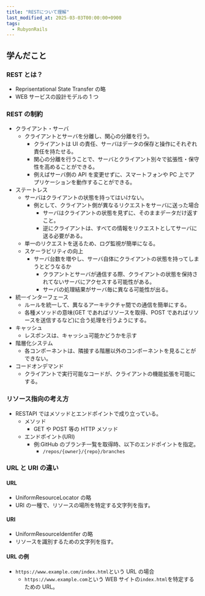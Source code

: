 ```yaml
---
title: "RESTについて理解"
last_modified_at: 2025-03-03T00:00:00+0900
tags:
  - RubyonRails
---
```


## 学んだこと

### REST とは？

- Reprisentational State Transfer の略
- WEB サービスの設計モデルの 1 つ

### REST の制約

- クライアント・サーバ
  - クライアントとサーバを分離し、関心の分離を行う。
    - クライアントは UI の責任、サーバはデータの保存と操作にそれぞれ責任を持たせる。
    - 関心の分離を行うことで、サーバとクライアント別々で拡張性・保守性を高めることができる。
    - 例えばサーバ側の API を変更せずに、スマートフォンや PC 上でアプリケーションを動作することができる。
- ステートレス
  - サーバはクライアントの状態を持ってはいけない。
    - 例として、クライアント側が異なるリクエストをサーバに送った場合
      - サーバはクライアントの状態を見ずに、そのままデータだけ返すこと。
      - 逆にクライアントは、すべての情報をリクエストとしてサーバに送る必要がある。
  - 単一のリクエストを送るため、ログ監視が簡単になる。
  - スケーラビリティの向上
    - サーバ台数を増やし、サーバ自体にクライアントの状態を持ってしまうとどうなるか
      - クラアントとサーバが通信する際、クライアントの状態を保持されてないサーバにアクセスする可能性がある。
      - サーバの処理結果がサーバ毎に異なる可能性が出る。
- 統一インターフェース
  - ルールを統一して、異なるアーキテクチャ間での通信を簡単にする。
  - 各種メソッドの意味(GET であればリソースを取得、POST であればリソースを送信するなど)に合う処理を行うようにする。
- キャッシュ
  - レスポンスは、キャッシュ可能かどうかを示す
- 階層化システム
  - 各コンポーネントは、隣接する階層以外のコンポーネントを見ることができない。
- コードオンデマンド
  - クライアントで実行可能なコードが、クライアントの機能拡張を可能にする。

### リソース指向の考え方

- RESTAPI ではメソッドとエンドポイントで成り立っている。
  - メソッド
    - GET や POST 等の HTTP メソッド
  - エンドポイント(URI)
    - 例:GitHub のブランチ一覧を取得時、以下のエンドポイントを指定。
      - `/repos/{owner}/{repo}/branches`

### URL と URI の違い

#### URL

- UniformResourceLocator の略
- URI の一種で、リソースの場所を特定する文字列を指す。

#### URI

- UniformResourceIdentifer の略
- リソースを識別するための文字列を指す。

#### URL の例

- `https://www.example.com/index.html`という URL の場合
  - `https://www.example.com`という WEB サイトの`index.html`を特定するための URL。
